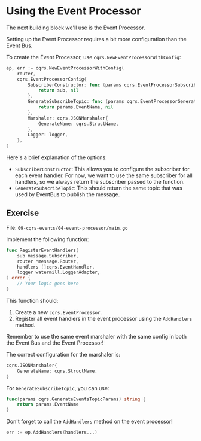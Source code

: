 # Using the Event Processor

The next building block we'll use is the Event Processor.

Setting up the Event Processor requires a bit more configuration than the Event Bus.

To create the Event Processor, use `cqrs.NewEventProcessorWithConfig`:

```go
ep, err := cqrs.NewEventProcessorWithConfig(
	router,
	cqrs.EventProcessorConfig{
		SubscriberConstructor: func (params cqrs.EventProcessorSubscriberConstructorParams) (message.Subscriber, error) {
			return sub, nil
		},
		GenerateSubscribeTopic: func (params cqrs.EventProcessorGenerateSubscribeTopicParams) (string, error) {
			return params.EventName, nil
		},
		Marshaler: cqrs.JSONMarshaler{
			GenerateName: cqrs.StructName,
		},
		Logger: logger,
	},
)
```

Here's a brief explanation of the options:

- `SubscriberConstructor`: This allows you to configure the subscriber for each event handler.
  For now, we want to use the same subscriber for all handlers, so we always return the subscriber passed to the function.
- `GenerateSubscribeTopic`: This should return the same topic that was used by EventBus to publish the message.

## Exercise

File: `09-cqrs-events/04-event-processor/main.go`

Implement the following function:

```go
func RegisterEventHandlers(
	sub message.Subscriber,
	router *message.Router,
	handlers []cqrs.EventHandler,
	logger watermill.LoggerAdapter,
) error {
	// Your logic goes here
}
```

This function should:

1. Create a new `cqrs.EventProcessor`.
2. Register all event handlers in the event processor using the `AddHandlers` method.

Remember to use the same event marshaler with the same config in both the Event Bus and the Event Processor!

The correct configuration for the marshaler is:

```go
cqrs.JSONMarshaler{
	GenerateName: cqrs.StructName,
}
```

For `GenerateSubscribeTopic`, you can use:

```go
func(params cqrs.GenerateEventsTopicParams) string {
	return params.EventName
}
```

Don't forget to call the `AddHandlers` method on the event processor!

```go
err := ep.AddHandlers(handlers...)
```
